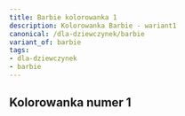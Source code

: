 ```yaml
---
title: Barbie kolorowanka 1
description: Kolorowanka Barbie - wariant1
canonical: /dla-dziewczynek/barbie
variant_of: barbie
tags:
- dla-dziewczynek
- barbie
---
```


Kolorowanka numer 1
---